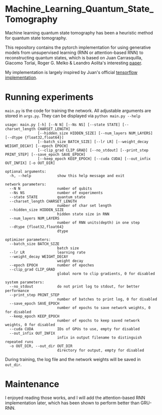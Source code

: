 # Machine_Learning_Quantum_State_Tomography
Machine learning quantum state tomography has been a heuristic method for quantum state tomography. 

This repository contains the pytorch implementation for using generative models from unsupervised learning (RNN or attention-based RNN) to reconstructing quantum states, which is based on Juan Carrasquilla, Giacomo Torlai, Roger G. Melko & Leandro Aolita's interesting [paper](https://www.nature.com/articles/s42256-019-0028-1).

My implementation is largely inspired by Juan's official [tensorflow implementation](https://github.com/carrasqu/POVM_GENMODEL).

# Running experiments

`main.py` is the code for training the network. All adjustable arguments are stored in `args.py`. They can be displayed via `python main.py --help`

```
usage: main.py [-h] [--N N] [--Ns NS] [--state STATE] [--charset_length CHARSET_LENGTH]
               [--hidden_size HIDDEN_SIZE] [--num_layers NUM_LAYERS] [--dtype {float32,float64}]
               [--batch_size BATCH_SIZE] [--lr LR] [--weight_decay WEIGHT_DECAY] [--epoch EPOCH]
               [--clip_grad CLIP_GRAD] [--no_stdout] [--print_step PRINT_STEP] [--save_epoch SAVE_EPOCH]
               [--keep_epoch KEEP_EPOCH] [--cuda CUDA] [--out_infix OUT_INFIX] [-o OUT_DIR]

optional arguments:
  -h, --help            show this help message and exit

network parameters:
  --N N                 number of qubits
  --Ns NS               number of experiments
  --state STATE         quantum state
  --charset_length CHARSET_LENGTH
                        number of char set length
  --hidden_size HIDDEN_SIZE
                        hidden state size in RNN
  --num_layers NUM_LAYERS
                        number of RNN units(depth) in one step
  --dtype {float32,float64}
                        dtype

optimizer parameters:
  --batch_size BATCH_SIZE
                        batch size
  --lr LR               learning rate
  --weight_decay WEIGHT_DECAY
                        weight decay
  --epoch EPOCH         number of epoches
  --clip_grad CLIP_GRAD
                        global norm to clip gradients, 0 for disabled

system parameters:
  --no_stdout           do not print log to stdout, for better performance
  --print_step PRINT_STEP
                        number of batches to print log, 0 for disabled
  --save_epoch SAVE_EPOCH
                        number of epochs to save network weights, 0 for disabled
  --keep_epoch KEEP_EPOCH
                        number of epochs to keep saved network weights, 0 for disabled
  --cuda CUDA           IDs of GPUs to use, empty for disabled
  --out_infix OUT_INFIX
                        infix in output filename to distinguish repeated runs
  -o OUT_DIR, --out_dir OUT_DIR
                        directory for output, empty for disabled
```

During training, the log file and the network weights will be saved in `out_dir`.

# Maintenance

I enjoyed reading those works, and I will add the attention-based RNN implementation later, which has been shown to perform better than GRU-RNN.

